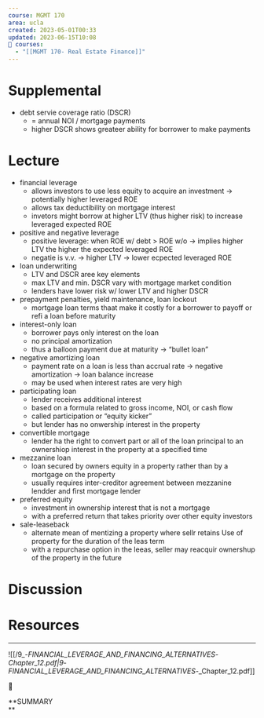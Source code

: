 ```yaml
---
course: MGMT 170
area: ucla
created: 2023-05-01T00:33
updated: 2023-06-15T10:08
📕 courses:
  - "[[MGMT 170- Real Estate Finance]]"
---
```

# Supplemental

- debt servie coverage ratio (DSCR)
    - = annual NOI / mortgage payments
    - higher DSCR shows greateer ability for borrower to make payments

# Lecture

- financial leverage
    - allows investors to use less equity to acquire an investment → potentially higher leveraged ROE
    - allows tax deductibility on mortgage interest
    - invetors might borrow at higher LTV (thus higher risk) to increase leveraged expected ROE
- positive and negative leverage
    - positive leverage: when ROE w/ debt > ROE w/o → implies higher LTV the higher the expected leveraged ROE
    - negatie is v.v. → higher LTV → lower ecpected leveraged ROE
- loan underwriting
    - LTV and DSCR aree key elements
    - max LTV and min. DSCR vary with mortgage market condition
    - lenders have lower risk w/ lower LTV and higher DSCR
- prepayment penalties, yield maintenance, loan lockout
    - mortgage loan terms thaat make it costly for a borrower to payoff or refi a loan before maturity
- interest-only loan
    - borrower pays only interest on the loan
    - no principal amortization
    - thus a balloon payment due at maturity → “bullet loan”
- negative amortizing loan
    - payment rate on a loan is less than accrual rate → negative amortization → loan balance increase
    - may be used when interest rates are very high
- participating loan
    - lender receives additional interest
    - based on a formula related to gross income, NOI, or cash flow
    - called participation or “equity kicker”
    - but lender has no onwership interest in the property
- convertible mortgage
    - lender ha the right to convert part or all of the loan principal to an ownershiop interest in the property at a specified time
- mezzanine loan
    - loan secured by owners equity in a property rather than by a mortgage on the property
    - usually requires inter-creditor agreement between mezzanine lendder and first mortgage lender
- preferred equity
    - investment in ownership interest that is not a mortgage
    - with a preferred return that takes priority over other equity investors
- sale-leaseback
    - alternate mean of mentizing a property where sellr retains Use of property for the duration of the leas term
    - with a repurchase option in the leeas, seller may reacquir ownershup of the property in the future

# Discussion

# Resources

---

![[/9_-_FINANCIAL_LEVERAGE_AND_FINANCING_ALTERNATIVES_-_Chapter_12.pdf|9_-_FINANCIAL_LEVERAGE_AND_FINANCING_ALTERNATIVES_-_Chapter_12.pdf]]

  

📌

**SUMMARY  
**
